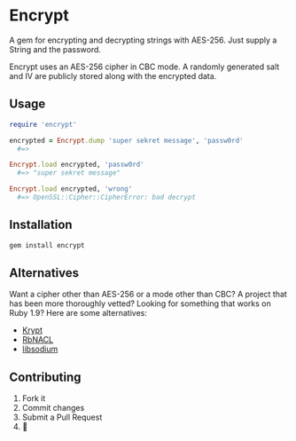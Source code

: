 # Encrypt

A gem for encrypting and decrypting strings with AES-256. Just supply a String and the password.

Encrypt uses an AES-256 cipher in CBC mode. A randomly generated salt and IV are publicly stored along with the encrypted data.

## Usage

```ruby
require 'encrypt'

encrypted = Encrypt.dump 'super sekret message', 'passw0rd'
  #=>

Encrypt.load encrypted, 'passw0rd'
  #=> "super sekret message"

Encrypt.load encrypted, 'wrong'
  #=> OpenSSL::Cipher::CipherError: bad decrypt
```

## Installation
```ruby
gem install encrypt
```

## Alternatives

Want a cipher other than AES-256 or a mode other than CBC? A project that has been more thoroughly vetted? Looking for something that works on Ruby 1.9? Here are some alternatives:
* [Krypt](https://github.com/krypt/krypt#readme)
* [RbNACL](https://github.com/cryptosphere/rbnacl#readme)
* [libsodium](https://github.com/jedisct1/libsodium#readme)

## Contributing

1. Fork it
2. Commit changes
3. Submit a Pull Request
4.  :pineapple:
